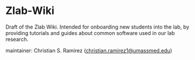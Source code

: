 # Zlab-Wiki
Draft of the Zlab Wiki. Intended for onboarding new students into the lab, by providing tutorials and guides about common software used in our lab research.

maintainer: Christian S. Ramirez (christian.ramirez1@umassmed.edu)

